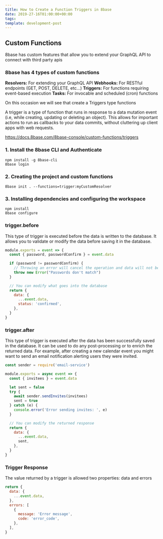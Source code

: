 ```yaml
---
title: How to Create a Function Triggers in 8base
date: 2019-27-16T01:00:00+00:00
tags:
template: development-post
---
```


## Custom Functions

8base has custom features that allow you to extend your GraphQL API to connect with third party apis

### 8base has 4 types of custom functions

**Resolvers:** For extending your GraphQL API
**Webhooks:** For RESTful endpoints (GET, POST, DELETE, etc...)
**Triggers:** For functions requiring event-based execution
**Tasks:** For invocable and scheduled (cron) functions

On this occasion we will see that create a Triggers type functions

A trigger is a type of function that runs in response to a data mutation event (i.e, while creating, updating or deleting an object). This allows for important actions to run as callbacks to your data commits, without cluttering up client apps with web requests.

<https://docs.8base.com/8base-console/custom-functions/triggers>

### 1. Install the 8base CLI and Authenticate

    npm install -g 8base-cli
    8base login

### 2. Creating the project and custom functions

    8base init . --functions=trigger:myCustomResolver

### 3. Installing dependencies and configuring the workspace

    npm install
    8base configure

### trigger.before

This type of trigger is executed before the data is written to the database. It allows you to validate or modify the data before saving it in the database.

```javascript
module.exports = event => {
  const { password, passwordConfirm } = event.data

  if (password != passwordConfirm) {
    // Throwing an error will cancel the operation and data will not be inserted
    throw new Error("Passwords don't match")
  }

  // You can modify what goes into the database
  return {
    data: {
      ...event.data,
      status: 'confirmed',
    },
  }
}
```

### trigger.after

This type of trigger is executed after the data has been successfully saved in the database. It can be used to do any post-processing or to enrich the returned data. For example, after creating a new calendar event you might want to send an email notification alerting users they were invited.

```javascript
const sender = require('email-service')

module.exports = async event => {
  const { invitees } = event.data

  let sent = false
  try {
    await sender.sendInvites(invitees)
    sent = true
  } catch (e) {
    console.error('Error sending invites: ', e)
  }

  // You can modify the returned response
  return {
    data: {
      ...event.data,
      sent,
    },
  }
}
```

### Trigger Response

The value returned by a trigger is allowed two properties: data and errors

```javascript
return {
  data: {
    ...event.data,
  },
  errors: [
    {
      message: 'Error message',
      code: 'error_code',
    },
  ],
}
```
